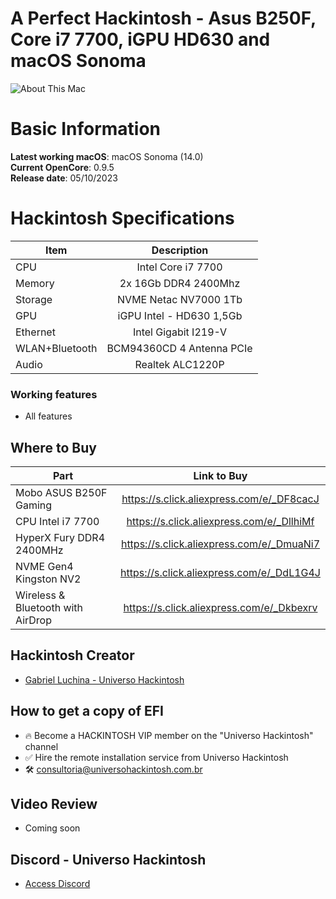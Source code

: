 # A Perfect Hackintosh - Asus B250F, Core i7 7700, iGPU HD630 and macOS Sonoma

![About This Mac](https://github.com/luchina-gabriel/EFI-ASUS-B250F-GAMING-Core-i7-7700-iGPU-NVME-PUBLIC/assets/23700365/4169101b-fffc-407f-bbdf-a278a34c1a2f)

# Basic Information

**Latest working macOS**: macOS Sonoma (14.0)
<br>
**Current OpenCore**: 0.9.5
<br>
**Release date**: 05/10/2023

# Hackintosh Specifications
|Item|Description|
|-|:-------:|
|CPU|Intel Core i7 7700|
|Memory|2x 16Gb DDR4 2400Mhz|
|Storage|NVME Netac NV7000 1Tb|
|GPU|iGPU Intel - HD630 1,5Gb|
|Ethernet|Intel Gigabit I219-V|
|WLAN+Bluetooth|BCM94360CD 4 Antenna PCIe|
|Audio|Realtek ALC1220P|

### Working features
- All features

## Where to Buy

|Part|Link to Buy|
|-|:-------:|
|Mobo ASUS B250F Gaming|https://s.click.aliexpress.com/e/_DF8cacJ|
|CPU Intel i7 7700|https://s.click.aliexpress.com/e/_DllhiMf|
|HyperX Fury DDR4 2400MHz|https://s.click.aliexpress.com/e/_DmuaNi7|
|NVME Gen4 Kingston NV2|https://s.click.aliexpress.com/e/_DdL1G4J|
|Wireless & Bluetooth with AirDrop|https://s.click.aliexpress.com/e/_Dkbexrv|

## Hackintosh Creator
- [Gabriel Luchina - Universo Hackintosh](https://luchina.com.br)

## How to get a copy of EFI
- 🔥 Become a HACKINTOSH VIP member on the "Universo Hackintosh" channel
- ✅ Hire the remote installation service from Universo Hackintosh
- 🛠️ [consultoria@universohackintosh.com.br](mailto:consultoria@universohackintosh.com.br)

## Video Review
- Coming soon

## Discord - Universo Hackintosh
- [Access Discord](https://discord.universohackintosh.com.br)
